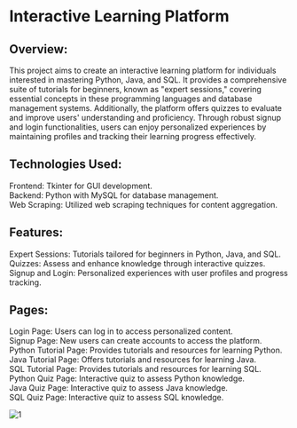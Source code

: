 # Interactive Learning Platform<br>

## Overview:<br>
This project aims to create an interactive learning platform for individuals interested in mastering Python, Java, and SQL. It provides a comprehensive suite of tutorials for beginners, known as "expert sessions," covering essential concepts in these programming languages and database management systems. Additionally, the platform offers quizzes to evaluate and improve users' understanding and proficiency. Through robust signup and login functionalities, users can enjoy personalized experiences by maintaining profiles and tracking their learning progress effectively.

## Technologies Used:<br>
Frontend: Tkinter for GUI development.<br>
Backend: Python with MySQL for database management.<br>
Web Scraping: Utilized web scraping techniques for content aggregation.<br>

## Features: <br>
Expert Sessions: Tutorials tailored for beginners in Python, Java, and SQL.<br>
Quizzes: Assess and enhance knowledge through interactive quizzes.<br>
Signup and Login: Personalized experiences with user profiles and progress tracking.<br>

## Pages:<br>
Login Page: Users can log in to access personalized content.<br>
Signup Page: New users can create accounts to access the platform.<br>
Python Tutorial Page: Provides tutorials and resources for learning Python.<br>
Java Tutorial Page: Offers tutorials and resources for learning Java.<br>
SQL Tutorial Page: Provides tutorials and resources for learning SQL.<br>
Python Quiz Page: Interactive quiz to assess Python knowledge.<br>
Java Quiz Page: Interactive quiz to assess Java knowledge.<br>
SQL Quiz Page: Interactive quiz to assess SQL knowledge.<br>

![1](https://github.com/Ravichandrans16/Interactive_Learning_Platform/assets/153452855/971058c9-2963-4683-abaa-7148ecf7abc6)
